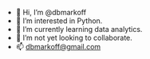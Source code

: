 - 👋 Hi, I’m @dbmarkoff
- 👀 I’m interested in Python.
- 🌱 I’m currently learning data analytics.
- 💞️ I’m not yet looking to collaborate.
- 📫 dbmarkoff@gmail.com

<!---
dbmarkoff/dbmarkoff is a ✨ special ✨ repository because its `README.md` (this file) appears on your GitHub profile.
You can click the Preview link to take a look at your changes.
--->
